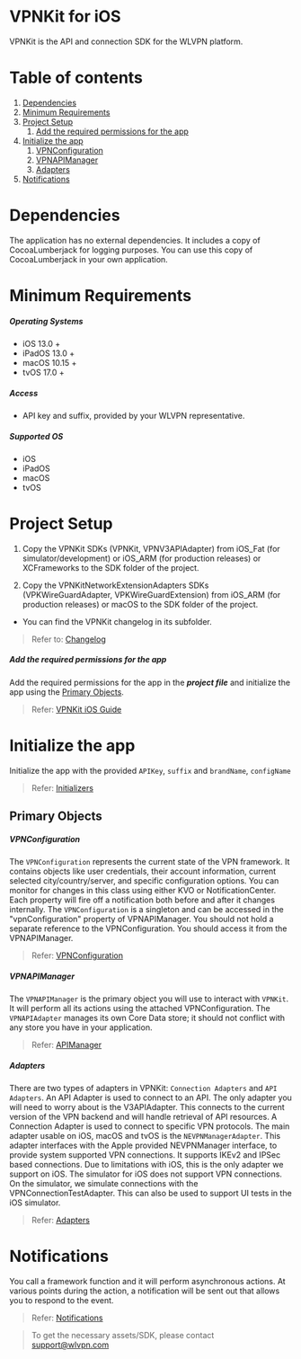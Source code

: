 # VPNKit for iOS

VPNKit is the API and connection SDK for the WLVPN platform.

# Table of contents
1. [Dependencies](#dependencies)
2. [Minimum Requirements](#minimum-requirements)
3. [Project Setup](#project-setup)
    1. [Add the required permissions for the app](#add-the-required-permissions-for-the-app)
4. [Initialize the app](#initialize-the-app)
    1. [VPNConfiguration](#vpnConfiguration)
    2. [VPNAPIManager](#vpnapimanager)
    3. [Adapters](#adapters)
5. [Notifications](#notifications)


# Dependencies
The application has no external dependencies. It includes a copy of CocoaLumberjack for logging purposes. You can use this copy of CocoaLumberjack in your own application.


# Minimum Requirements
##### Operating Systems
- iOS    13.0 +
- iPadOS 13.0 +
- macOS  10.15 +
- tvOS   17.0 +

##### Access
- API key and suffix, provided by your WLVPN representative.

##### Supported OS
- iOS
- iPadOS
- macOS
- tvOS


# Project Setup
1. Copy the VPNKit SDKs (VPNKit, VPNV3APIAdapter) from iOS_Fat (for simulator/development) or iOS_ARM (for production releases) or XCFrameworks to the SDK folder of the project.
    
2. Copy the VPNKitNetworkExtensionAdapters SDKs (VPKWireGuardAdapter, VPKWireGuardExtension) from iOS_ARM (for production releases) or macOS to the SDK folder of the project.

- You can find the VPNKit changelog in its subfolder.
        
> Refer to: [Changelog](../Documentation/Changelog.md)


##### Add the required permissions for the app
Add the required permissions for the app in the ***project file*** and initialize the app using the
[Primary Objects](#primary-objects).
> Refer: [VPNKit iOS Guide](../Documentation/VPNKit%20iOS%20Guide.md) 

# Initialize the app
Initialize the app with the provided `APIKey`, `suffix` and `brandName`, `configName`
> Refer: [Initializers](../Documentation/Initializers.md) 


## Primary Objects

##### VPNConfiguration
The `VPNConfiguration` represents the current state of the VPN framework. It contains objects like user credentials, their account information, current selected city/country/server, and specific configuration options. You can monitor for changes in this class using either KVO or NotificationCenter. Each property will fire off a notification both before and after it changes internally. The `VPNConfiguration` is a singleton and can be accessed in the "vpnConfiguration" property of VPNAPIManager. You should not hold a separate reference to the VPNConfiguration. You should access it from the VPNAPIManager.

> Refer: [VPNConfiguration](../Documentation/VPNConfiguration.md)

##### VPNAPIManager
The `VPNAPIManager` is the primary object you will use to interact with `VPNKit`. It will perform all its actions using the attached VPNConfiguration. The `VPNAPIAdapter` manages its own Core Data store; it should not conflict with any store you have in your application. 
> Refer: [APIManager](../Documentation/APIManager.md)

##### Adapters
There are two types of adapters in VPNKit: `Connection Adapters` and `API Adapters`.
An API Adapter is used to connect to an API. The only adapter you will need to worry about is the V3APIAdapter. This connects to the current version of the VPN backend and will handle retrieval of API resources. 
A Connection Adapter is used to connect to specific VPN protocols. The main adapter usable on iOS, macOS and tvOS is the `NEVPNManagerAdapter`. This adapter interfaces with the Apple provided NEVPNManager interface, to provide system supported VPN connections.
 It supports IKEv2 and IPSec based connections. Due to limitations with iOS, this is the only adapter we support on iOS. The simulator for iOS does not support VPN connections. On the simulator, we simulate connections with the VPNConnectionTestAdapter. This can also be used to support UI tests in the iOS simulator.
  
> Refer: [Adapters](../Documentation/Adapters.md)

# Notifications

You call a framework function and it will perform asynchronous actions. At various points during the action, a notification will be sent out that allows you to respond to the event. 
> Refer: [Notifications](../Documentation/Notifications.md)

> To get the necessary assets/SDK, please contact support@wlvpn.com

